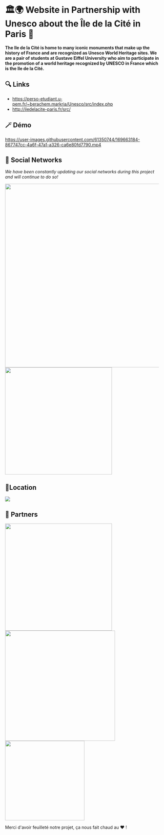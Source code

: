 # 🏛️🌍 Website in Partnership with Unesco about the Île de la Cité in Paris 🥖

<b>The Ile de la Cité is home to many iconic monuments that make up the history of France and are recognized as Unesco World Heritage sites.
We are a pair of students at Gustave Eiffel University who aim to participate in the promotion of a world heritage recognized by UNESCO in France which is the Ile de la Cité.</b>

## 🔍 Links 

- https://perso-etudiant.u-pem.fr/~berachem.markria/Unesco/src/index.php
- http://iledelacite-paris.fr/src/

## 🪄 Démo 

https://user-images.githubusercontent.com/61350744/169663184-867747cc-4a6f-47a1-a326-ca6e80fd7790.mp4

## 📲 Social Networks
<i>We have been constantly updating our social networks during this project and will continue to do so!</i>

<p float="left">
<img src="https://user-images.githubusercontent.com/61350744/173234119-276050cf-0b22-40ff-808d-d274d422275b.png" width="600">
<img src="https://user-images.githubusercontent.com/61350744/173234132-525f306e-3f47-441b-a108-303c162761df.png" width="350">
</p>

## 📍Location
<img src="https://user-images.githubusercontent.com/61350744/173234515-95d048be-daad-48bb-b517-2f306f363fe6.png" width="max">



## 🤝 Partners
<p float="left">
  <img src="https://user-images.githubusercontent.com/61350744/167308211-08c9579b-726f-452b-bf8a-50417a34aab5.png" width="350" >
  <img src="https://traffickingtransformations.org/wp-content/uploads/2021/06/UNESCO_logo_hor_blue.jpg" width="360" >
  <br>
  <img src="https://encrypted-tbn0.gstatic.com/images?q=tbn:ANd9GcSjxD6CJyl-ji1YwD97h-WR44TyOoId5CCzGm01uJXWd99AhEDHsT6w47MDqOyuQfKOlg&usqp=CAU" width="260">
  

</p>
                          


Merci d'avoir feuilleté notre projet, ça nous fait chaud au ❤️ !



